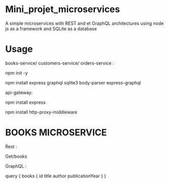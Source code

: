 # Mini_projet_microservices
A simple microservices with REST and et GraphQL architectures using node js as a framework and SQLite as a database
# Usage
books-service/ customers-service/ orders-service :

npm init -y

npm install express graphql sqlite3 body-parser express-graphql

api-gateway:

npm install express

npm install http-proxy-middleware

# BOOKS MICROSERVICE 

Rest :

Get/books

GraphQL :

query {
   books {
    id
    title
    author
    publicationYear
  }
}



